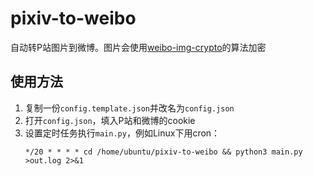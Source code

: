 # pixiv-to-weibo
自动转P站图片到微博。图片会使用[weibo-img-crypto](https://github.com/xfgryujk/weibo-img-crypto)的算法加密

## 使用方法
1. 复制一份`config.template.json`并改名为`config.json`
2. 打开`config.json`，填入P站和微博的cookie
3. 设置定时任务执行`main.py`，例如Linux下用cron：
   ```
   */20 * * * * cd /home/ubuntu/pixiv-to-weibo && python3 main.py >out.log 2>&1
   ```
